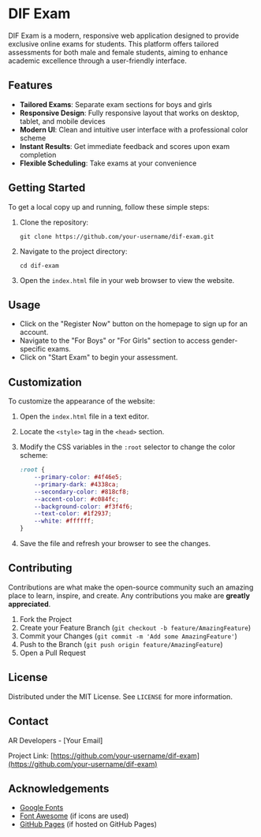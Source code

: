 # DIF Exam

DIF Exam is a modern, responsive web application designed to provide exclusive online exams for students. This platform offers tailored assessments for both male and female students, aiming to enhance academic excellence through a user-friendly interface.

## Features

- **Tailored Exams**: Separate exam sections for boys and girls
- **Responsive Design**: Fully responsive layout that works on desktop, tablet, and mobile devices
- **Modern UI**: Clean and intuitive user interface with a professional color scheme
- **Instant Results**: Get immediate feedback and scores upon exam completion
- **Flexible Scheduling**: Take exams at your convenience

## Getting Started

To get a local copy up and running, follow these simple steps:

1. Clone the repository:
   ```
   git clone https://github.com/your-username/dif-exam.git
   ```

2. Navigate to the project directory:
   ```
   cd dif-exam
   ```

3. Open the `index.html` file in your web browser to view the website.

## Usage

- Click on the "Register Now" button on the homepage to sign up for an account.
- Navigate to the "For Boys" or "For Girls" section to access gender-specific exams.
- Click on "Start Exam" to begin your assessment.

## Customization

To customize the appearance of the website:

1. Open the `index.html` file in a text editor.
2. Locate the `<style>` tag in the `<head>` section.
3. Modify the CSS variables in the `:root` selector to change the color scheme:

   ```css
   :root {
       --primary-color: #4f46e5;
       --primary-dark: #4338ca;
       --secondary-color: #818cf8;
       --accent-color: #c084fc;
       --background-color: #f3f4f6;
       --text-color: #1f2937;
       --white: #ffffff;
   }
   ```

4. Save the file and refresh your browser to see the changes.

## Contributing

Contributions are what make the open-source community such an amazing place to learn, inspire, and create. Any contributions you make are **greatly appreciated**.

1. Fork the Project
2. Create your Feature Branch (`git checkout -b feature/AmazingFeature`)
3. Commit your Changes (`git commit -m 'Add some AmazingFeature'`)
4. Push to the Branch (`git push origin feature/AmazingFeature`)
5. Open a Pull Request

## License

Distributed under the MIT License. See `LICENSE` for more information.

## Contact

AR Developers - [Your Email]

Project Link: [https://github.com/your-username/dif-exam](https://github.com/your-username/dif-exam)

## Acknowledgements

- [Google Fonts](https://fonts.google.com/)
- [Font Awesome](https://fontawesome.com) (if icons are used)
- [GitHub Pages](https://pages.github.com) (if hosted on GitHub Pages)